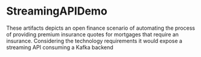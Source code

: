 # StreamingAPIDemo
These artifacts depicts an open finance scenario of automating the process of providing  premium insurance quotes  for mortgages that require an insurance. Considering the technology requirements it would expose a streaming API consuming a Kafka backend 
